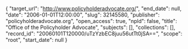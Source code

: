 {
  "target_url": "http://www.policyholderadvocate.org/", 
  "end_date": null, 
  "date": "2006-01-01T12:00:00", 
  "slug": 32145580, 
  "publisher": "policyholderadvocate.org", 
  "open_access": true, 
  "npld": false, 
  "title": "Office of the Policyholder Advocate", 
  "subjects": [], 
  "collections": [], 
  "record_id": "20060101T120000/uTzYzbEC8juu56utTt0jSA==", 
  "scope": "root", 
  "start_date": null
}

